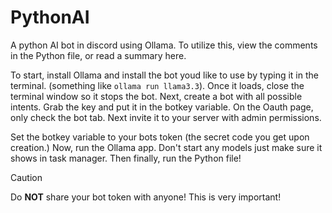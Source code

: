 # PythonAI
A python AI bot in discord using Ollama. To utilize this, view the comments in the Python file, or read a summary here.

To start, install Ollama and install the bot youd like to use by typing it in the terminal. (something like `ollama run llama3.3`). 
Once it loads, close the terminal window so it stops the bot.
Next, create a bot with all possible intents.
Grab the key and put it in the botkey variable.
On the Oauth page, only check the bot tab.
Next invite it to your server with admin permissions.

Set the botkey variable to your bots token (the secret code you get upon creation.)
Now, run the Ollama app. Don't start any models just make sure it shows in task manager. 
Then finally, run the Python file!

> [!CAUTION]
> Do **NOT** share your bot token with anyone! This is very important!

